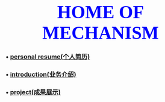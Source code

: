 # <center><font face='微软雅黑' size=50 color=blue>HOME OF MECHANISM</font></center>
### •  [personal resume(个人简历)](post/2021-2-24-resume.md)

### •  [introduction(业务介绍)](post/2021-2-24-intro.md)

### •  [project(成果展示)](post/2021-2-24-picture.md)

